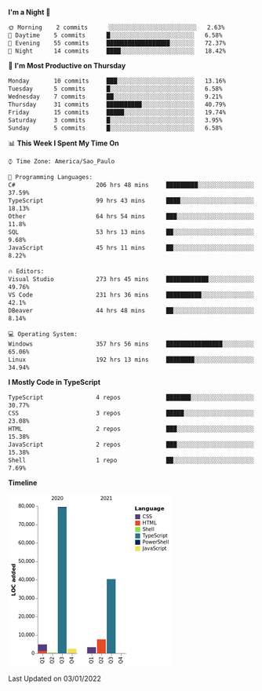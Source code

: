 <!--START_SECTION:waka-->
**I'm a Night 🦉** 

```text
🌞 Morning    2 commits      ░░░░░░░░░░░░░░░░░░░░░░░░░   2.63% 
🌆 Daytime    5 commits      █░░░░░░░░░░░░░░░░░░░░░░░░   6.58% 
🌃 Evening    55 commits     ██████████████████░░░░░░░   72.37% 
🌙 Night      14 commits     ████░░░░░░░░░░░░░░░░░░░░░   18.42%

```
📅 **I'm Most Productive on Thursday** 

```text
Monday       10 commits     ███░░░░░░░░░░░░░░░░░░░░░░   13.16% 
Tuesday      5 commits      █░░░░░░░░░░░░░░░░░░░░░░░░   6.58% 
Wednesday    7 commits      ██░░░░░░░░░░░░░░░░░░░░░░░   9.21% 
Thursday     31 commits     ██████████░░░░░░░░░░░░░░░   40.79% 
Friday       15 commits     █████░░░░░░░░░░░░░░░░░░░░   19.74% 
Saturday     3 commits      █░░░░░░░░░░░░░░░░░░░░░░░░   3.95% 
Sunday       5 commits      █░░░░░░░░░░░░░░░░░░░░░░░░   6.58%

```


📊 **This Week I Spent My Time On** 

```text
⌚︎ Time Zone: America/Sao_Paulo

💬 Programming Languages: 
C#                       206 hrs 48 mins     █████████░░░░░░░░░░░░░░░░   37.59% 
TypeScript               99 hrs 43 mins      ████░░░░░░░░░░░░░░░░░░░░░   18.13% 
Other                    64 hrs 54 mins      ███░░░░░░░░░░░░░░░░░░░░░░   11.8% 
SQL                      53 hrs 13 mins      ██░░░░░░░░░░░░░░░░░░░░░░░   9.68% 
JavaScript               45 hrs 11 mins      ██░░░░░░░░░░░░░░░░░░░░░░░   8.22%

🔥 Editors: 
Visual Studio            273 hrs 45 mins     ████████████░░░░░░░░░░░░░   49.76% 
VS Code                  231 hrs 36 mins     ██████████░░░░░░░░░░░░░░░   42.1% 
DBeaver                  44 hrs 48 mins      ██░░░░░░░░░░░░░░░░░░░░░░░   8.14%

💻 Operating System: 
Windows                  357 hrs 56 mins     ████████████████░░░░░░░░░   65.06% 
Linux                    192 hrs 13 mins     ████████░░░░░░░░░░░░░░░░░   34.94%

```

**I Mostly Code in TypeScript** 

```text
TypeScript               4 repos             ███████░░░░░░░░░░░░░░░░░░   30.77% 
CSS                      3 repos             █████░░░░░░░░░░░░░░░░░░░░   23.08% 
HTML                     2 repos             ███░░░░░░░░░░░░░░░░░░░░░░   15.38% 
JavaScript               2 repos             ███░░░░░░░░░░░░░░░░░░░░░░   15.38% 
Shell                    1 repo              ██░░░░░░░░░░░░░░░░░░░░░░░   7.69%

```


**Timeline**

![Chart not found](https://raw.githubusercontent.com/jonhoffmam/jonhoffmam/master/charts/bar_graph.png) 


 Last Updated on 03/01/2022
<!--END_SECTION:waka-->
